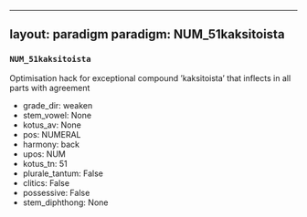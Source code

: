 
---
layout: paradigm
paradigm: NUM_51kaksitoista
---
### ` NUM_51kaksitoista `

Optimisation hack for exceptional compound ’kaksitoista’ that inflects in all parts with agreement
* grade_dir: weaken
* stem_vowel: None
* kotus_av: None
* pos: NUMERAL
* harmony: back
* upos: NUM
* kotus_tn: 51
* plurale_tantum: False
* clitics: False
* possessive: False
* stem_diphthong: None
